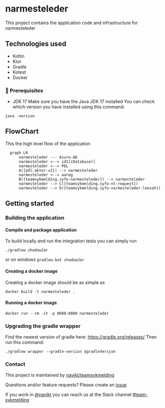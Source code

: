 # narmesteleder
This project contains the application code and infrastructure for narmesteleder

## Technologies used
* Kotlin
* Ktor
* Gradle
* Kotest
* Docker

### :scroll: Prerequisites
* JDK 17
Make sure you have the Java JDK 17 installed
You can check which version you have installed using this command:
``` shell
java -version
```

## FlowChart
This the high level flow of the application
```mermaid
  graph LR
      narmesteleder --- Azure-AD
      narmesteleder <--> id1[(Database)]
      narmesteleder <--> PDL
      A([pdl.aktor-v2]) --> narmesteleder
      narmesteleder <--> aareg
      B([teamsykmelding.syfo-narmesteleder]) --> narmesteleder
      narmesteleder --> C([teamsykmelding.syfo-nl-request])
      narmesteleder --> D([teamsykmelding.syfo-narmesteleder-leesah])
```

## Getting started
### Building the application
#### Compile and package application
To build locally and run the integration tests you can simply run
``` shell
./gradlew shadowJar
```
or on windows 
`gradlew.bat shadowJar`

#### Creating a docker image
Creating a docker image should be as simple as
``` shell
docker build -t narmesteleder .
```

#### Running a docker image
``` shell
docker run --rm -it -p 8080:8080 narmesteleder
```

### Upgrading the gradle wrapper

Find the newest version of gradle here: https://gradle.org/releases/ Then run this command:

``` shell
./gradlew wrapper --gradle-version $gradleVersjon
```

### Contact

This project is maintained by [navikt/teamsykmelding](CODEOWNERS)

Questions and/or feature requests? Please create an [issue](https://github.com/navikt/narmesteleder/issues)

If you work in [@navikt](https://github.com/navikt) you can reach us at the Slack
channel [#team-sykmelding](https://nav-it.slack.com/archives/CMA3XV997)
